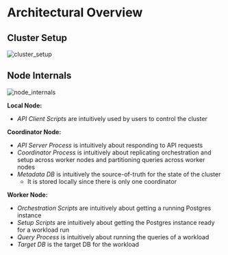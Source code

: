 # Architectural Overview
## Cluster Setup
![cluster_setup](https://github.com/wangpatrick57/parkbench/assets/20631215/543cb21f-42c9-4e60-8fb5-c196a498e3d2)

## Node Internals
![node_internals](https://github.com/wangpatrick57/parkbench/assets/20631215/14610d56-9962-46a1-83e7-c464f7132e40)


**Local Node:**
* _API Client Scripts_ are intuitively used by users to control the cluster

**Coordinator Node:**
* _API Server Process_ is intuitively about responding to API requests
* _Coordinator Process_ is intuitively about replicating orchestration and setup across worker nodes and partitioning queries across worker nodes
* _Metadata DB_ is intuitively the source-of-truth for the state of the cluster
    * It is stored locally since there is only one coordinator

**Worker Node:**
* _Orchestration Scripts_ are intuitively about getting a running Postgres instance
* _Setup Scripts_ are intuitively about getting the Postgres instance ready for a workload run
* _Query Process_ is intuitively about running the queries of a workload
* _Target DB_ is the target DB for the workload
